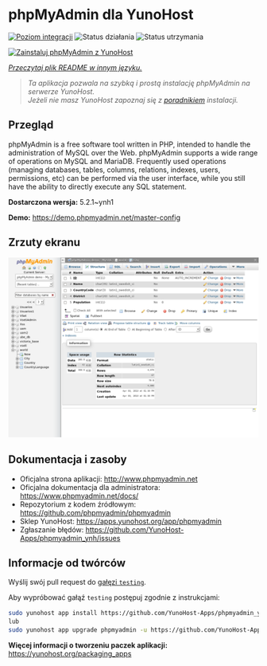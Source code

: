 <!--
To README zostało automatycznie wygenerowane przez <https://github.com/YunoHost/apps/tree/master/tools/readme_generator>
Nie powinno być ono edytowane ręcznie.
-->

# phpMyAdmin dla YunoHost

[![Poziom integracji](https://apps.yunohost.org/badge/integration/phpmyadmin)](https://ci-apps.yunohost.org/ci/apps/phpmyadmin/)
![Status działania](https://apps.yunohost.org/badge/state/phpmyadmin)
![Status utrzymania](https://apps.yunohost.org/badge/maintained/phpmyadmin)

[![Zainstaluj phpMyAdmin z YunoHost](https://install-app.yunohost.org/install-with-yunohost.svg)](https://install-app.yunohost.org/?app=phpmyadmin)

*[Przeczytaj plik README w innym języku.](./ALL_README.md)*

> *Ta aplikacja pozwala na szybką i prostą instalację phpMyAdmin na serwerze YunoHost.*  
> *Jeżeli nie masz YunoHost zapoznaj się z [poradnikiem](https://yunohost.org/install) instalacji.*

## Przegląd

phpMyAdmin is a free software tool written in PHP, intended to handle the administration of MySQL over the Web. phpMyAdmin supports a wide range of operations on MySQL and MariaDB. Frequently used operations (managing databases, tables, columns, relations, indexes, users, permissions, etc) can be performed via the user interface, while you still have the ability to directly execute any SQL statement.

**Dostarczona wersja:** 5.2.1~ynh1

**Demo:** <https://demo.phpmyadmin.net/master-config>

## Zrzuty ekranu

![Zrzut ekranu z phpMyAdmin](./doc/screenshots/68747470733a2f2f7777772e7068706d7961646d696e2e6e65742f7374617469632f696d616765732f73637265656e73686f74732f7374727563747572652e706e67.png)

## Dokumentacja i zasoby

- Oficjalna strona aplikacji: <http://www.phpmyadmin.net>
- Oficjalna dokumentacja dla administratora: <https://www.phpmyadmin.net/docs/>
- Repozytorium z kodem źródłowym: <https://github.com/phpmyadmin/phpmyadmin>
- Sklep YunoHost: <https://apps.yunohost.org/app/phpmyadmin>
- Zgłaszanie błędów: <https://github.com/YunoHost-Apps/phpmyadmin_ynh/issues>

## Informacje od twórców

Wyślij swój pull request do [gałęzi `testing`](https://github.com/YunoHost-Apps/phpmyadmin_ynh/tree/testing).

Aby wypróbować gałąź `testing` postępuj zgodnie z instrukcjami:

```bash
sudo yunohost app install https://github.com/YunoHost-Apps/phpmyadmin_ynh/tree/testing --debug
lub
sudo yunohost app upgrade phpmyadmin -u https://github.com/YunoHost-Apps/phpmyadmin_ynh/tree/testing --debug
```

**Więcej informacji o tworzeniu paczek aplikacji:** <https://yunohost.org/packaging_apps>
